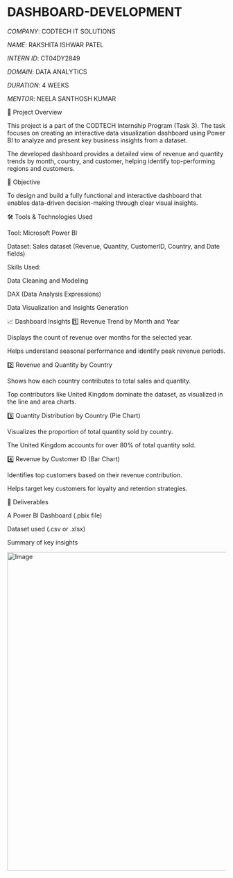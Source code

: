 # DASHBOARD-DEVELOPMENT

*COMPANY*: CODTECH IT SOLUTIONS

*NAME*: RAKSHITA ISHWAR PATEL

*INTERN ID*: CT04DY2849

*DOMAIN*: DATA ANALYTICS

*DURATION*: 4 WEEKS

*MENTOR*:  NEELA SANTHOSH KUMAR

🧾 Project Overview

This project is a part of the CODTECH Internship Program (Task 3). The task focuses on creating an interactive data visualization dashboard using Power BI to analyze and present key business insights from a dataset.

The developed dashboard provides a detailed view of revenue and quantity trends by month, country, and customer, helping identify top-performing regions and customers.

🧠 Objective

To design and build a fully functional and interactive dashboard that enables data-driven decision-making through clear visual insights.

🛠 Tools & Technologies Used

Tool: Microsoft Power BI

Dataset: Sales dataset (Revenue, Quantity, CustomerID, Country, and Date fields)

Skills Used:

Data Cleaning and Modeling

DAX (Data Analysis Expressions)

Data Visualization and Insights Generation

📈 Dashboard Insights
1️⃣ Revenue Trend by Month and Year

Displays the count of revenue over months for the selected year.

Helps understand seasonal performance and identify peak revenue periods.

2️⃣ Revenue and Quantity by Country

Shows how each country contributes to total sales and quantity.

Top contributors like United Kingdom dominate the dataset, as visualized in the line and area charts.

3️⃣ Quantity Distribution by Country (Pie Chart)

Visualizes the proportion of total quantity sold by country.

The United Kingdom accounts for over 80% of total quantity sold.

4️⃣ Revenue by Customer ID (Bar Chart)

Identifies top customers based on their revenue contribution.

Helps target key customers for loyalty and retention strategies.

🎯 Deliverables

A Power BI Dashboard (.pbix file)

Dataset used (.csv or .xlsx)

Summary of key insights

<img width="1318" height="734" alt="Image" src="https://github.com/user-attachments/assets/8ce70790-1e31-4d76-8967-26d944f06906" />
